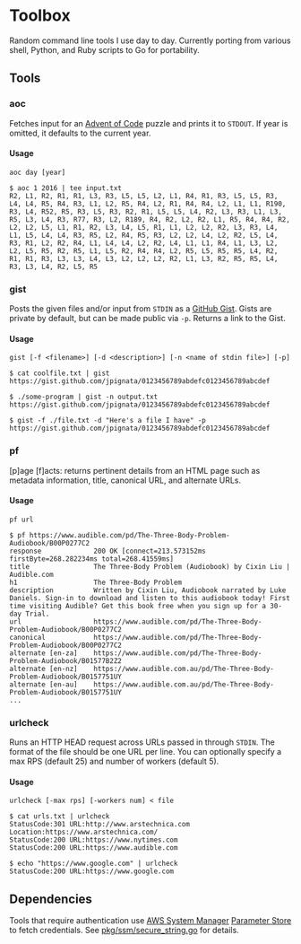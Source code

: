 # Toolbox

Random command line tools I use day to day. Currently porting from various shell, Python, and Ruby scripts to Go for
portability.

## Tools

### aoc

Fetches input for an [Advent of Code][1] puzzle and prints it to `STDOUT`. If year is omitted, it defaults to the
current year.
#### Usage

`aoc day [year]`

```console
$ aoc 1 2016 | tee input.txt
R2, L1, R2, R1, R1, L3, R3, L5, L5, L2, L1, R4, R1, R3, L5, L5, R3, L4, L4, R5, R4, R3, L1, L2, R5, R4, L2, R1, R4, R4, L2, L1, L1, R190, R3, L4, R52, R5, R3, L5, R3, R2, R1, L5, L5, L4, R2, L3, R3, L1, L3, R5, L3, L4, R3, R77, R3, L2, R189, R4, R2, L2, R2, L1, R5, R4, R4, R2, L2, L2, L5, L1, R1, R2, L3, L4, L5, R1, L1, L2, L2, R2, L3, R3, L4, L1, L5, L4, L4, R3, R5, L2, R4, R5, R3, L2, L2, L4, L2, R2, L5, L4, R3, R1, L2, R2, R4, L1, L4, L4, L2, R2, L4, L1, L1, R4, L1, L3, L2, L2, L5, R5, R2, R5, L1, L5, R2, R4, R4, L2, R5, L5, R5, R5, L4, R2, R1, R1, R3, L3, L3, L4, L3, L2, L2, L2, R2, L1, L3, R2, R5, R5, L4, R3, L3, L4, R2, L5, R5
```

### gist

Posts the given files and/or input from `STDIN` as a [GitHub Gist][5]. Gists are private by default, but can be made
public via `-p`. Returns a link to the Gist.

#### Usage

`gist [-f <filename>] [-d <description>] [-n <name of stdin file>] [-p]`

```console
$ cat coolfile.txt | gist
https://gist.github.com/jpignata/0123456789abdefc0123456789abcdef

$ ./some-program | gist -n output.txt
https://gist.github.com/jpignata/0123456789abdefc0123456789abcdef

$ gist -f ./file.txt -d "Here's a file I have" -p
https://gist.github.com/jpignata/0123456789abdefc0123456789abcdef
```

### pf

[p]age [f]acts: returns pertinent details from an HTML page such as metadata
information, title, canonical URL, and alternate URLs.

#### Usage

`pf url`

```console
$ pf https://www.audible.com/pd/The-Three-Body-Problem-Audiobook/B00P0277C2
response             200 OK [connect=213.573152ms firstByte=268.282234ms total=268.41559ms]    
title                The Three-Body Problem (Audiobook) by Cixin Liu | Audible.com
h1                   The Three-Body Problem
description          Written by Cixin Liu, Audiobook narrated by Luke Daniels. Sign-in to download and listen to this audiobook today! First time visiting Audible? Get this book free when you sign up for a 30-day Trial.    
url                  https://www.audible.com/pd/The-Three-Body-Problem-Audiobook/B00P0277C2
canonical            https://www.audible.com/pd/The-Three-Body-Problem-Audiobook/B00P0277C2
alternate [en-za]    https://www.audible.com/pd/The-Three-Body-Problem-Audiobook/B01577B2Z2
alternate [en-nz]    https://www.audible.com.au/pd/The-Three-Body-Problem-Audiobook/B0157751UY
alternate [en-au]    https://www.audible.com.au/pd/The-Three-Body-Problem-Audiobook/B0157751UY
...
```

### urlcheck

Runs an HTTP HEAD request across URLs passed in through `STDIN`. The format of the file should be one URL per line. You
can optionally specify a max RPS (default 25) and number of workers (default 5).

#### Usage

`urlcheck [-max rps] [-workers num] < file`

```console
$ cat urls.txt | urlcheck
StatusCode:301 URL:http://www.arstechnica.com Location:https://www.arstechnica.com/
StatusCode:200 URL:https://www.nytimes.com
StatusCode:200 URL:https://www.audible.com

$ echo "https://www.google.com" | urlcheck
StatusCode:200 URL:https://www.google.com
```

## Dependencies

Tools that require authentication use [AWS System Manager][2] [Parameter Store][3] to fetch credentials. See
[pkg/ssm/secure_string.go][4] for details.

[1]: https://www.adventofcode.com
[2]: https://aws.amazon.com/systems-manager/
[3]: https://docs.aws.amazon.com/systems-manager/latest/userguide/systems-manager-paramstore.html
[4]: pkg/ssm/secure_string.go
[5]: https://gist.github.com
